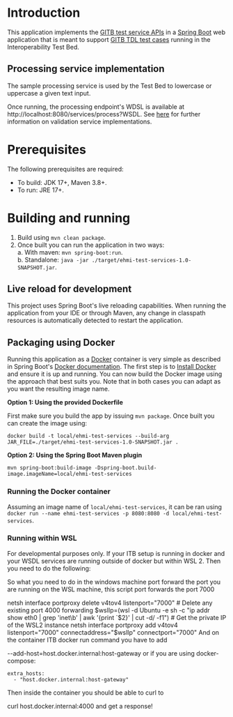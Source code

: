# Introduction

This application implements the [GITB test service APIs](https://www.itb.ec.europa.eu/docs/services/latest/) in a
[Spring Boot](https://spring.io/projects/spring-boot) web application that is meant to support
[GITB TDL test cases](https://www.itb.ec.europa.eu/docs/tdl/latest/) running in the Interoperability Test Bed. 

## Processing service implementation

The sample processing service is used by the Test Bed to lowercase or uppercase a given text input.

Once running, the processing endpoint's WDSL is available at http://localhost:8080/services/process?WSDL. See 
[here](https://www.itb.ec.europa.eu/docs/services/latest/processing/) for further information on validation service implementations.

# Prerequisites

The following prerequisites are required:
* To build: JDK 17+, Maven 3.8+.
* To run: JRE 17+.

# Building and running

1. Build using `mvn clean package`.
2. Once built you can run the application in two ways:  
  a. With maven: `mvn spring-boot:run`.  
  b. Standalone: `java -jar ./target/ehmi-test-services-1.0-SNAPSHOT.jar`.

## Live reload for development

This project uses Spring Boot's live reloading capabilities. When running the application from your IDE or through
Maven, any change in classpath resources is automatically detected to restart the application.

## Packaging using Docker

Running this application as a [Docker](https://www.docker.com/) container is very simple as described in Spring Boot's
[Docker documentation](https://spring.io/guides/gs/spring-boot-docker/). The first step is to 
[Install Docker](https://docs.docker.com/install/) and ensure it is up and running. You can now build the Docker image
using the approach that best suits you. Note that in both cases you can adapt as you want the resulting image name.

**Option 1: Using the provided Dockerfile** 

First make sure you build the app by issuing `mvn package`. Once built you can create the image using:
```
docker build -t local/ehmi-test-services --build-arg JAR_FILE=./target/ehmi-test-services-1.0-SNAPSHOT.jar .
```

**Option 2: Using the Spring Boot Maven plugin**
```
mvn spring-boot:build-image -Dspring-boot.build-image.imageName=local/ehmi-test-services
```

### Running the Docker container

Assuming an image name of `local/ehmi-test-services`, it can be ran using `docker run --name ehmi-test-services -p 8080:8080 -d local/ehmi-test-services`.

### Running within WSL
For developmental purposes only. If your ITB setup is running in docker and your WSDL services are running outside of docker but within WSL 2. Then you need to do the following:

So what you need to do in the windows machine port forward the port you are running on the WSL machine, this script port forwards the port 7000

netsh interface portproxy delete v4tov4 listenport="7000" # Delete any existing port 4000 forwarding
$wslIp=(wsl -d Ubuntu -e sh -c "ip addr show eth0 | grep 'inet\b' | awk '{print `$2}' | cut -d/ -f1") # Get the private IP of the WSL2 instance
netsh interface portproxy add v4tov4 listenport="7000" connectaddress="$wslIp" connectport="7000"
And on the container ITB docker run command you have to add

--add-host=host.docker.internal:host-gateway
or if you are using docker-compose:

    extra_hosts:
      - "host.docker.internal:host-gateway"
Then inside the container you should be able to curl to

curl host.docker.internal:4000
and get a response!